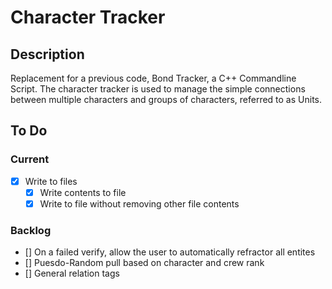 # Character Tracker
## Description
Replacement for a previous code, Bond Tracker, a C++ Commandline Script.
The character tracker is used to manage the simple connections between multiple characters and groups of characters, referred to as Units.
## To Do
### Current
- [X] Write to files
	- [X] Write contents to file
	- [X] Write to file without removing other file contents
### Backlog
- [] On a failed verify, allow the user to automatically refractor all entites
- [] Puesdo-Random pull based on character and crew rank
- [] General relation tags